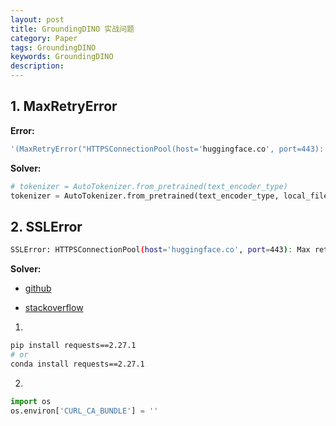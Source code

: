 ```yaml
---
layout: post
title: GroundingDINO 实战问题
category: Paper
tags: GroundingDINO
keywords: GroundingDINO
description:
---
```


## 1. MaxRetryError

**Error:**

```bash
'(MaxRetryError("HTTPSConnectionPool(host='huggingface.co', port=443): Max retries exceeded with url: /bert-base-uncased/resolve/main/tokenizer_config.json (Caused by ConnectTimeoutError(<urllib3.connection.HTTPSConnection object at 0x7f2a1c08aeb0>, 'Connection to huggingface.co timed out. (connect timeout=10)'))"), '(Request ID: b9b328c8-dbcb-42f0-921b-a50d27911ece)')' thrown while requesting HEAD https://huggingface.co/bert-base-uncased/resolve/main/tokenizer_config.json
```

**Solver:**

```python
# tokenizer = AutoTokenizer.from_pretrained(text_encoder_type)
tokenizer = AutoTokenizer.from_pretrained(text_encoder_type, local_files_only=True)
```

## 2. SSLError

```bash
SSLError: HTTPSConnectionPool(host='huggingface.co', port=443): Max retries exceeded with url: /dslim/bert-base-NER/resolve/main/tokenizer_config.json (Caused by SSLError(SSLCertVerificationError(1, '[SSL: CERTIFICATE_VERIFY_FAILED] certificate verify failed: self signed certificate in certificate chain (_ssl.c:1108)')))
```

**Solver:**

- [github](https://github.com/huggingface/transformers/issues/17611#issuecomment-1323272726)

- [stackoverflow](https://stackoverflow.com/questions/75110981/sslerror-httpsconnectionpoolhost-huggingface-co-port-443-max-retries-exce)

1.

```bash
pip install requests==2.27.1
# or
conda install requests==2.27.1
```
2.

```python
import os
os.environ['CURL_CA_BUNDLE'] = ''
```